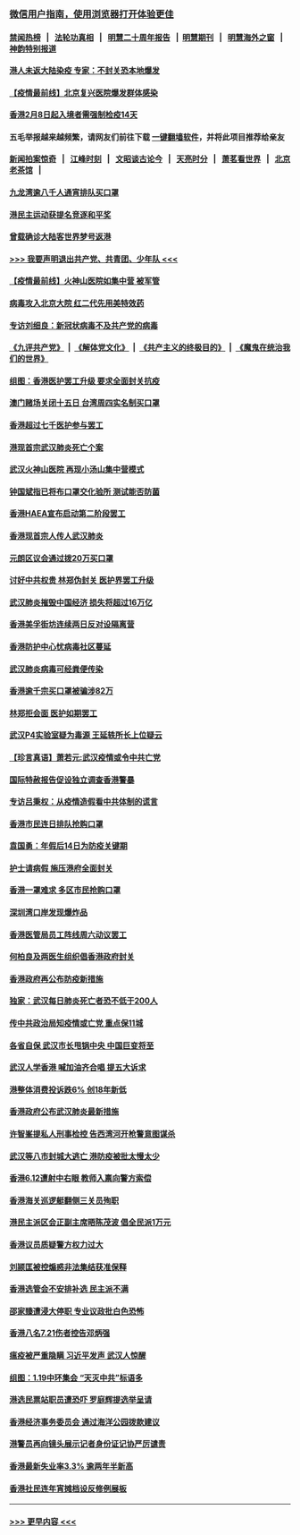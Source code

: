 ### [微信用户指南，使用浏览器打开体验更佳](https://github.com/gfw-breaker/banned-news1/blob/master/indexes/wechat-guide.md?t=0)
#### [禁闻热榜](热点新闻.md?t=0)  &nbsp;&nbsp;|&nbsp;&nbsp; [法轮功真相](https://github.com/gfw-breaker/truth/blob/master/README.md?t=0) &nbsp;&nbsp;|&nbsp;&nbsp; [明慧二十周年报告](https://github.com/gfw-breaker/mh-reports/blob/master/README.md?t=0) &nbsp;&nbsp;|&nbsp;&nbsp;[明慧期刊](https://github.com/gfw-breaker/mh-qikan) &nbsp;&nbsp;|&nbsp;&nbsp; [明慧海外之窗](https://github.com/gfw-breaker/mh-news/blob/master/README.md?t=0) &nbsp;&nbsp;|&nbsp;&nbsp; [神韵特别报道](https://github.com/gfw-breaker/mh-news/blob/master/shenyun.md?t=0)
#### [港人未返大陆染疫 专家：不封关恐本地爆发](../pages/nsc415/n11848021.md?t=02070533) 
#### [【疫情最前线】北京复兴医院爆发群体感染](../pages/nsc415/n11847626.md?t=02070533) 
#### [香港2月8日起入境者需强制检疫14天](../pages/nsc415/n11847658.md?t=02070533) 
#### 五毛举报越来越频繁，请网友们前往下载 [一键翻墙软件](https://github.com/gfw-breaker/ssr-accounts)，并将此项目推荐给亲友
#### [新闻拍案惊奇](https://github.com/gfw-breaker/banned-news1/blob/master/pages/link4.md) &nbsp;&nbsp;|&nbsp;&nbsp; [江峰时刻](https://github.com/gfw-breaker/banned-news1/blob/master/pages/link4.md) &nbsp;&nbsp;|&nbsp;&nbsp; [文昭谈古论今](https://github.com/gfw-breaker/banned-news1/blob/master/pages/link4.md) &nbsp;&nbsp;|&nbsp;&nbsp; [天亮时分](https://github.com/gfw-breaker/banned-news1/blob/master/pages/link4.md) &nbsp;&nbsp;|&nbsp;&nbsp; [萧茗看世界](https://github.com/gfw-breaker/banned-news1/blob/master/pages/link4.md) &nbsp;&nbsp;|&nbsp;&nbsp; [北京老茶馆](https://github.com/gfw-breaker/banned-news1/blob/master/pages/link4.md) &nbsp;&nbsp;|&nbsp;&nbsp; 
#### [九龙湾逾八千人通宵排队买口罩](../pages/nsc415/n11847647.md?t=02070533) 
#### [港民主运动获提名竞逐和平奖](../pages/nsc415/n11847633.md?t=02070533) 
#### [曾载确诊大陆客世界梦号返港](../pages/nsc415/n11847608.md?t=02070533) 
#### [>>> 我要声明退出共产党、共青团、少年队 <<<](https://github.com/begood0513/goodnews/blob/master/quit/letter.md) 
#### [【疫情最前线】火神山医院如集中营 被军管](../pages/nsc415/n11847524.md?t=02070533) 
#### [病毒攻入北京大院 红二代先用美特效药](../pages/nsc415/n11847427.md?t=02070533) 
#### [专访刘细良：新冠状病毒不及共产党的病毒](../pages/nsc415/n11847164.md?t=02070533) 
#### [《九评共产党》](https://github.com/begood0513/9ping.md/blob/master/README.md) &nbsp;|&nbsp; [《解体党文化》](../../../../jtdwh.md/blob/master/README.md)  &nbsp;|&nbsp; [《共产主义的终极目的》](../../../../gczydzjmd.md/blob/master/README.md) &nbsp;|&nbsp; [《魔鬼在统治我们的世界》](../../../../mgztzwmdsj.md/blob/master/README.md) 
#### [组图：香港医护罢工升级 要求全面封关抗疫](../pages/nsc415/n11844107.md?t=02070533) 
#### [澳门赌场关闭十五日 台湾周四实名制买口罩](../pages/nsc415/n11845083.md?t=02070533) 
#### [香港超过七千医护参与罢工](../pages/nsc415/n11845051.md?t=02070533) 
#### [港现首宗武汉肺炎死亡个案](../pages/nsc415/n11844998.md?t=02070533) 
#### [武汉火神山医院 再现小汤山集中营模式](../pages/nsc415/n11844763.md?t=02070533) 
#### [钟国斌指已将布口罩交化验所 测试能否防菌](../pages/nsc415/n11842783.md?t=02070533) 
#### [香港HAEA宣布启动第二阶段罢工](../pages/nsc415/n11842723.md?t=02070533) 
#### [香港现首宗人传人武汉肺炎](../pages/nsc415/n11842766.md?t=02070533) 
#### [元朗区议会通过拨20万买口罩](../pages/nsc415/n11842754.md?t=02070533) 
#### [讨好中共权贵 林郑伪封关 医护界罢工升级](../pages/nsc415/n11842359.md?t=02070533) 
#### [武汉肺炎摧毁中国经济 损失将超过16万亿](../pages/nsc415/n11839723.md?t=02070533) 
#### [香港美孚街坊连续两日反对设隔离营](../pages/nsc415/n11839962.md?t=02070533) 
#### [香港防护中心忧病毒社区蔓延](../pages/nsc415/n11839933.md?t=02070533) 
#### [武汉肺炎病毒可经粪便传染](../pages/nsc415/n11839939.md?t=02070533) 
#### [香港逾千宗买口罩被骗涉82万](../pages/nsc415/n11839914.md?t=02070533) 
#### [林郑拒会面 医护如期罢工](../pages/nsc415/n11839892.md?t=02070533) 
#### [武汉P4实验室疑为毒源 王延轶所长上位疑云](../pages/nsc415/n11835543.md?t=02070533) 
#### [【珍言真语】萧若元:武汉疫情或令中共亡党](../pages/nsc415/n11829394.md?t=02070533) 
#### [国际特赦报告促设独立调查香港警暴](../pages/nsc415/n11833845.md?t=02070533) 
#### [专访吕秉权：从疫情造假看中共体制的谎言](../pages/nsc415/n11833813.md?t=02070533) 
#### [香港市民连日排队抢购口罩](../pages/nsc415/n11833794.md?t=02070533) 
#### [袁国勇：年假后14日为防疫关键期](../pages/nsc415/n11831088.md?t=02070533) 
#### [护士请病假 施压港府全面封关](../pages/nsc415/n11831030.md?t=02070533) 
#### [香港一罩难求 多区市民抢购口罩](../pages/nsc415/n11831002.md?t=02070533) 
#### [深圳湾口岸发现爆炸品](../pages/nsc415/n11828802.md?t=02070533) 
#### [香港医管局员工阵线周六动议罢工](../pages/nsc415/n11828762.md?t=02070533) 
#### [何柏良及两医生组织倡香港政府封关](../pages/nsc415/n11828749.md?t=02070533) 
#### [香港政府再公布防疫新措施](../pages/nsc415/n11828716.md?t=02070533) 
#### [独家：武汉每日肺炎死亡者恐不低于200人](../pages/nsc415/n11828240.md?t=02070533) 
#### [传中共政治局知疫情或亡党 重点保11城](../pages/nsc415/n11828145.md?t=02070533) 
#### [各省自保 武汉市长甩锅中央 中国巨变将至](../pages/nsc415/n11828021.md?t=02070533) 
#### [武汉人学香港 喊加油齐合唱 提五大诉求](../pages/nsc415/n11827046.md?t=02070533) 
#### [港整体消费投诉跌6% 创18年新低](../pages/nsc415/n11817280.md?t=02070533) 
#### [香港政府公布武汉肺炎最新措施](../pages/nsc415/n11817152.md?t=02070533) 
#### [许智峯提私人刑事检控 告西湾河开枪警意图谋杀](../pages/nsc415/n11817132.md?t=02070533) 
#### [武汉等八市封城大逃亡 港防疫被批太慢太少](../pages/nsc415/n11817058.md?t=02070533) 
#### [香港6.12遭射中右眼 教师入禀向警方索偿](../pages/nsc415/n11814678.md?t=02070533) 
#### [香港海关巡逻艇翻侧三关员殉职](../pages/nsc415/n11814604.md?t=02070533) 
#### [港民主派区会正副主席晤陈茂波 倡全民派1万元](../pages/nsc415/n11814582.md?t=02070533) 
#### [香港议员质疑警方权力过大](../pages/nsc415/n11814560.md?t=02070533) 
#### [刘颕匡被控煽惑非法集结获准保释](../pages/nsc415/n11811727.md?t=02070533) 
#### [香港选管会不安排补选 民主派不满](../pages/nsc415/n11811691.md?t=02070533) 
#### [邵家臻遭浸大停职 专业议政批白色恐怖](../pages/nsc415/n11811670.md?t=02070533) 
#### [香港八名7.21伤者控告邓炳强](../pages/nsc415/n11811623.md?t=02070533) 
#### [瘟疫被严重隐瞒 习近平发声 武汉人惊醒](../pages/nsc415/n11811186.md?t=02070533) 
#### [组图：1.19中环集会 “天灭中共”标语多](../pages/nsc415/n11809514.md?t=02070533) 
#### [港选民票站职员遭恐吓 罗庭辉提选举呈请](../pages/nsc415/n11808914.md?t=02070533) 
#### [香港经济事务委员会 通过海洋公园拨款建议](../pages/nsc415/n11808906.md?t=02070533) 
#### [港警员再向镜头展示记者身份证记协严厉谴责](../pages/nsc415/n11808888.md?t=02070533) 
#### [香港最新失业率3.3% 逾两年半新高](../pages/nsc415/n11808887.md?t=02070533) 
#### [香港社民连年宵摊档设反修例展板](../pages/nsc415/n11808857.md?t=02070533) 

----
#### [ >>> 更早内容 <<< ](../indexes/nsc415-earlier.md)
